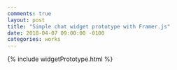 ```yaml
---
comments: true
layout: post
title: "Simple chat widget prototype with Framer.js"
date: 2018-04-07 09:00:00 -0100
categories: works
---
```


{% include widgetPrototype.html %}
